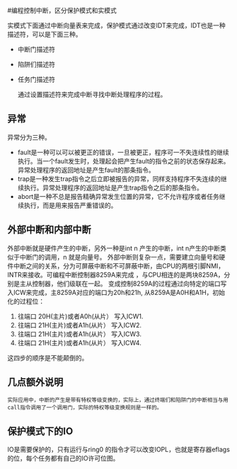 #编程控制中断，区分保护模式和实模式
    
  实模式下面通过中断向量表来完成，保护模式通过改变IDT来完成，IDT也是一种描述符，可以是下面三种。
* 中断门描述符
* 陷阱们描述符
* 任务门描述符

  通过设置描述符来完成中断寻找中断处理程序的过程。
  
## 异常
  异常分为三种。
  
* fault是一种可以可以被更正的错误，一旦被更正，程序可一不失连续性的继续执行。当一个fault发生时，处理起会把产生fault的指令之前的状态保存起来。异常处理程序的返回地址是产生fault的那条指令。
* trap是一种发生trap指令之后立即被报告的异常，同样支持程序不失连续的继续执行。异常处理程序的返回地址是产生trap指令之后的那条指令。
* abort是一种不总是报告精确异常发生位置的异常，它不允许程序或者任务继续执行，而是用来报告严重错误的。

## 外部中断和内部中断
   外部中断就是硬件产生的中断，另外一种是int n 产生的中断，int n产生的中断类似于中断门的调用，n 就是向量号。
   外部中断则复杂一点，需要建立向量号和硬件中断之间的关系，分为可屏蔽中断和不可屏蔽中断，由CPU的两根引脚NMI，INTR来接收。可编程中断控制器8259A来完成 ，与CPU相连的是两块8259A，分别是主从控制器，他们级联在一起。
   变成控制8259A的过程通过向特定的端口写入ICW来完成，主8259A对应的端口为20h和21h, 从8259A是A0H和A1H，初始化的过程位：

1. 往端口 20H(主片)或者A0h(从片） 写入ICW1.
1. 往端口 21H(主片)或者A1h(从片） 写入ICW2.
1. 往端口 21H(主片)或者A1h(从片） 写入ICW3.
1. 往端口 21H(主片)或者A1h(从片） 写入ICW4.

这四步的顺序是不能颠倒的。

## 几点额外说明
    实际应用中，中断的产生是带有特权等级变换的，实际上，通过终端们和陷阱门的中断相当与用call指令调用了一个调用门，实际的特权等级变换规则是一样的。

## 保护模式下的IO
  IO是需要保护的，只有运行与ring0 的指令才可以改变IOPL，也就是寄存器eflags的位，每个任务都有自己的IO许可位图。


